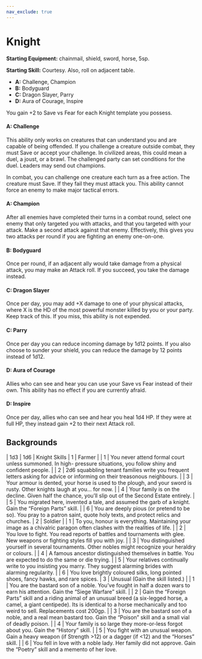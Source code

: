 ```yaml
---
nav_exclude: true
---
```


# Knight

**Starting Equipment:** chainmail, shield, sword, horse, 5sp.

**Starting Skill:** Courtesy. Also, roll on adjacent table.

- **A:** Challenge, Champion
- **B:** Bodyguard
- **C:** Dragon Slayer, Parry
- **D:** Aura of Courage, Inspire

You gain +2 to Save vs Fear for each Knight template you
possess.

#### A: Challenge

This ability only works on creatures that can understand you and
are capable of being offended. If you challenge a creature
outside combat, they must Save or accept your challenge. In
civilized areas, this could mean a duel, a joust, or a brawl. The
challenged party can set conditions for the duel. Leaders may
send out champions.

In combat, you can challenge one creature each turn as a free
action. The creature must Save. If they fail they must attack you.
This ability cannot force an enemy to make major tactical errors.

#### A: Champion

After all enemies have completed their turns in a combat round,
select one enemy that only targeted you with attacks, and that
you targeted with your attack. Make a second attack against that
enemy. Effectively, this gives you two attacks per round if you
are fighting an enemy one-on-one.

#### B: Bodyguard

Once per round, if an adjacent ally would take damage from a
physical attack, you may make an Attack roll. If you succeed,
you take the damage instead.

#### C: Dragon Slayer

Once per day, you may add +X damage to one of your physical
attacks, where X is the HD of the most powerful monster killed
by you or your party. Keep track of this. If you miss, this ability is
not expended.

#### C: Parry

Once per day you can reduce incoming damage by 1d12 points.
If you also choose to sunder your shield, you can reduce the
damage by 12 points instead of 1d12.

#### D: Aura of Courage

Allies who can see and hear you can use your Save vs Fear
instead of their own. This ability has no effect if you are currently
afraid.

#### D: Inspire

Once per day, allies who can see and hear you heal 1d4 HP. If
they were at full HP, they instead gain +2 to their next Attack roll.

## Backgrounds

| 1d3 | 1d6 | Knight Skills
| 1 | Farmer
| | 1 | You never attend formal court unless summoned. In high- pressure situations, you follow shiny and confident people.
| | 2 | 2d6 squabbling tenant families write you frequent letters asking for advice or informing on their treasonous neighbours.
| | 3 | Your armour is dented, your horse is used to the plough, and your sword is rusty. Other knights laugh at you... for now.
| | 4 | Your family is on the decline. Given half the chance, you’ll slip out of the Second Estate entirely.
| | 5 | You migrated here, invented a tale, and assumed the garb of a knight. Gain the “Foreign Parts” skill.
| | 6 | You are deeply pious (or pretend to be so). You pray to a patron saint, quote holy texts, and protect relics and churches.
| 2 | Soldier
| | 1 | To you, honour is everything. Maintaining your image as a chivalric paragon often clashes with the realities of life.
| | 2 | You love to fight. You read reports of battles and tournaments with glee. New weapons or fighting styles fill you with joy.
| | 3 | You distinguished yourself in several tournaments. Other nobles might recognize your heraldry or colours.
| | 4 | A famous ancestor distinguished themselves in battle. You are expected to do the same or die trying.
| | 5 | Your relatives continually write to you insisting you marry. They suggest alarming brides with alarming regularity.
| | 6 | You love brightly coloured silks, long pointed shoes, fancy hawks, and rare spices.
| 3 | Unusual (Gain the skill listed.)
| | 1 | You are the bastard son of a noble. You’ve fought in half a dozen wars to earn his attention. Gain the “Siege Warfare” skill.
| | 2 | Gain the “Foreign Parts” skill and a riding animal of an unusual breed (a six-legged horse, a camel, a giant centipede). Its is identical to a horse mechanically and too weird to sell.  Replacements cost 200gp.
| | 3 | You are the bastard son of a noble, and a real mean bastard too.  Gain the “Poison” skill and a small vial of deadly poison.
| | 4 | Your family is so large they more-or-less forgot about you. Gain the “History” skill.
| | 5 | You fight with an unusual weapon. Gain a heavy weapon (if Strength >12) or a dagger (if <12) and the “Horses” skill.
| | 6 | You fell in love with a noble lady. Her family did not approve.  Gain the “Poetry” skill and a memento of her love.
